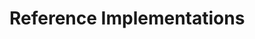 # Reference Implementations

<!-- INCLUDE manual/implementations/python.md -->

<!-- INCLUDE manual/implementations/ts.md -->

<!-- INCLUDE manual/implementations/r.md -->

<!-- INCLUDE manual/implementations/dotnet.md -->

<!-- INCLUDE manual/implementations/kotlin.md -->

<!-- INCLUDE manual/implementations/rust.md -->

<!-- INCLUDE manual/implementations/go.md -->
